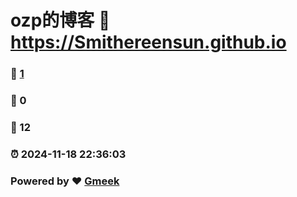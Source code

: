 # ozp的博客 :link: https://Smithereensun.github.io 
### :page_facing_up: [1](https://Smithereensun.github.io/tag.html) 
### :speech_balloon: 0 
### :hibiscus: 12 
### :alarm_clock: 2024-11-18 22:36:03 
### Powered by :heart: [Gmeek](https://github.com/Meekdai/Gmeek)
